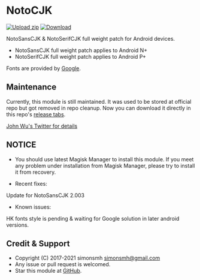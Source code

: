# NotoCJK
[![Upload zip](https://github.com/simonsmh/notocjk/workflows/Upload%20zip/badge.svg)](https://github.com/simonsmh/notocjk/actions)
[![Download](https://img.shields.io/github/downloads/simonsmh/notocjk/total.svg)](https://github.com/simonsmh/notocjk/releases)

NotoSansCJK & NotoSerifCJK full weight patch for Android devices.

* NotoSansCJK full weight patch applies to Android N+
* NotoSerifCJK full weight patch applies to Android P+

Fonts are provided by [Google](https://github.com/googlei18n/noto-cjk).

## Maintenance
Currently, this module is still maintained. It was used to be stored at official repo but got removed in repo cleanup. Now you can download it directly in this repo's [release tabs](https://github.com/simonsmh/notocjk/releases).

[John Wu's Twitter for details](https://twitter.com/topjohnwu/status/1229896206584664065)

## NOTICE

* You should use latest Magisk Manager to install this module. If you meet any problem under installation from Magisk Manager, please try to install it from recovery.

* Recent fixes:

Update for NotoSansCJK 2.003

* Known issues:

HK fonts style is pending & waiting for Google solution in later android versions.

## Credit & Support

* Copyright (C) 2017-2021 simonsmh <simonsmh@gmail.com>
* Any issue or pull request is welcomed.
* Star this module at [GitHub](https://github.com/simonsmh/notocjk).
